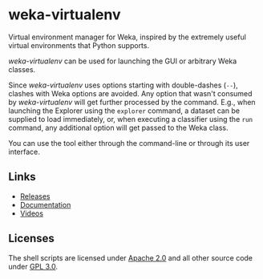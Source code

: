 # weka-virtualenv

Virtual environment manager for Weka, inspired by the extremely useful virtual 
environments that Python supports.

*weka-virtualenv* can be used for launching the GUI or arbitrary Weka classes.

Since *weka-virtualenv* uses options starting with double-dashes (`--`), clashes with 
Weka options are avoided. Any option that wasn't consumed by *weka-virtualenv* 
will get further processed by the command. E.g., when launching the Explorer
using the `explorer` command, a dataset can be supplied to load immediately, 
or, when executing a classifier using the `run` command, any additional option 
will get passed to the Weka class.

You can use the tool either through the command-line or through its user 
interface.


## Links

* [Releases](https://fracpete.github.io/weka-virtualenv/releases/)
* [Documentation](https://fracpete.github.io/weka-virtualenv/)
* [Videos](https://www.youtube.com/playlist?list=PLMeTbrv9G0apt1ii_kyU5rtJEu58WrGwB)


## Licenses

The shell scripts are licensed under [Apache 2.0](https://github.com/fracpete/weka-virtualenv/blob/master/APACHE.txt) 
and all other source code under [GPL 3.0](https://github.com/fracpete/weka-virtualenv/blob/master/GPL.txt).

